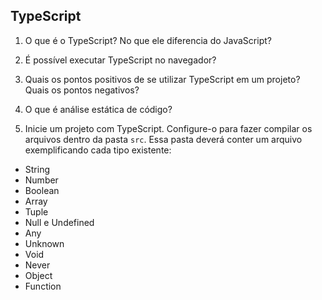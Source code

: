 ## TypeScript

1) O que é o TypeScript? No que ele diferencia do JavaScript?

2) É possível executar TypeScript no navegador?

3) Quais os pontos positivos de se utilizar TypeScript em um projeto? Quais os pontos negativos?

4) O que é análise estática de código?

5) Inicie um projeto com TypeScript. Configure-o para fazer compilar os arquivos dentro da pasta `src`. Essa pasta deverá conter um arquivo exemplificando cada tipo existente:
- String
- Number
- Boolean
- Array
- Tuple
- Null e Undefined
- Any
- Unknown
- Void
- Never
- Object
- Function
